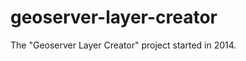 geoserver-layer-creator
=======================

The "Geoserver Layer Creator" project started in 2014.
